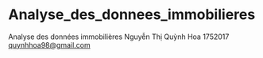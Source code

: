 # Analyse_des_donnees_immobilieres
Analyse des données immobilières
Nguyễn Thị Quỳnh Hoa
1752017
quynhhoa98@gmail.com
